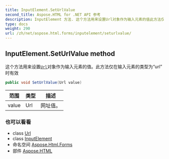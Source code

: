 ```yaml
---
title: InputElement.SetUrlValue
second_title: Aspose.HTML for .NET API 参考
description: InputElement 方法. 这个方法用来设置Url对象作为输入元素的值此方法仅在输入元素的类型为url 时有效
type: docs
weight: 290
url: /zh/net/aspose.html.forms/inputelement/seturlvalue/
---
```

## InputElement.SetUrlValue method

这个方法用来设置[`Url`](../../../aspose.html/url/)对象作为输入元素的值。此方法仅在输入元素的类型为“url” 时有效

```csharp
public void SetUrlValue(Url value)
```

| 范围 | 类型 | 描述 |
| --- | --- | --- |
| value | Url | 网址值。 |

### 也可以看看

* class [Url](../../../aspose.html/url/)
* class [InputElement](../)
* 命名空间 [Aspose.Html.Forms](../../inputelement/)
* 部件 [Aspose.HTML](../../../)


